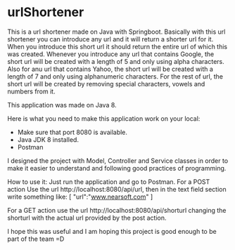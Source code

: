 # urlShortener
This is a url shortener made on Java with Springboot.
Basically with this url shortener you can introduce any url and it will return a shorter url for it. When you introduce this short url it should return the entire url of which this was created.
Whenever you introduce any url that contains Google, the short url will be created with a length of 5 and only using alpha characters. Also for anu url that contains Yahoo, the short url will be created with a length of 7 and only using alphanumeric characters. For the rest of url, the short url will be created by removing special characters, vowels and numbers from it.

This application was made on Java 8.

Here is what you need to make this application work on your local:
- Make sure that port 8080 is available.
- Java JDK 8 installed.
- Postman

I designed the project with Model, Controller and Service classes in order to make it easier to understand and following good practices of programming. 

How to use it:
Just run the application and go to Postman.
For a POST action Use the url http://localhost:8080/api/url, then in the text field section write something like: 
[
  "url":"www.nearsoft.com" 
]

For a GET action use the url http://localhost:8080/api/shorturl 
changing the shorturl with the actual url provided by the post action.

I hope this was useful and I am hoping this project is good enough to be part of the team =D

